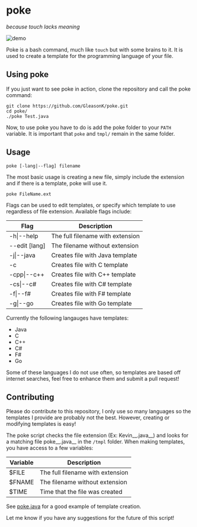 # poke

_because touch lacks meaning_

![demo](http://kevingleason.me/poke/demo.gif)

Poke is a bash command, much like `touch` but with some brains to it. It is used
to create a template for the programming language of your file.

## Using poke

If you just want to see poke in action, clone the repository and call the poke
command:

	git clone https://github.com/GleasonK/poke.git
	cd poke/
	./poke Test.java

Now, to use poke you have to do is add the poke folder to your `PATH` variable.
It is important that `poke` and `tmpl/` remain in the same folder.

## Usage

	poke [-lang|--flag] filename

The most basic usage is creating a new file, simply include the extension and if
there is a template, poke will use it.

	poke FileName.ext

Flags can be used to edit templates, or specify which template to use regardless
of file extension. Available flags include:

| Flag     | Description  |
| -------- | ------------ |
| -h\|--help    | The full filename with extension |
| --edit [lang] | The filename without extension   |
| -j\|--java    | Creates file with Java template  |
| -c            | Creates file with C template     |
| -cpp\|--c++   | Creates file with C++ template   |
| -cs\|--c#     | Creates file with C# template    |
| -f\|--f#      | Creates file with F# template    |
| -g\|--go      | Creates file with Go template    |

Currently the following langauges have templates:

- Java
- C
- C++
- C#
- F#
- Go

Some of these languages I do not use often, so templates are based off internet
searches, feel free to enhance them and submit a pull request!

## Contributing

Please do contribute to this repository, I only use so many languages so the
templates I provide are probably not the best. However, creating or modifying
templates is easy!

The poke script checks the file extension (Ex: Kevin__.java__) and looks for a 
matching file poke__.java__ in the `/tmpl` folder. When making templates, you
have access to a few variables:

| Variable  | Description |
| --------- | ------------- |
| $FILE     | The full filename with extension |
| $FNAME    | The filename without extension   |
| $TIME     | Time that the file was created   |

See [poke.java](https://github.com/GleasonK/poke/blob/master/tmpl/poke.java)
for a good example of template creation.

Let me know if you have any suggestions for the future of this script!
